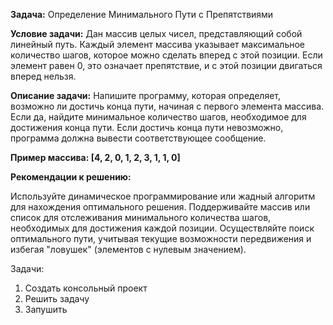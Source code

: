**Задача:** Определение Минимального Пути с Препятствиями

**Условие задачи:** Дан массив целых чисел, представляющий собой линейный путь. Каждый элемент массива указывает максимальное количество шагов, которое можно сделать вперед с этой позиции. Если элемент равен 0, это означает препятствие, и с этой позиции двигаться вперед нельзя.

**Описание задачи:** Напишите программу, которая определяет, возможно ли достичь конца пути, начиная с первого элемента массива. Если да, найдите минимальное количество шагов, необходимое для достижения конца пути. Если достичь конца пути невозможно, программа должна вывести соответствующее сообщение.

**Пример массива: [4, 2, 0, 1, 2, 3, 1, 1, 0]**

**Рекомендации к решению:**

Используйте динамическое программирование или жадный алгоритм для нахождения оптимального решения.
Поддерживайте массив или список для отслеживания минимального количества шагов, необходимых для достижения каждой позиции.
Осуществляйте поиск оптимального пути, учитывая текущие возможности передвижения и избегая "ловушек" (элементов с нулевым значением).



Задачи:

1. Создать  консольный проект
2. Решить задачу
3. Запушить